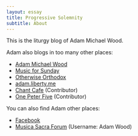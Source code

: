 ```yaml
---
layout: essay
title: Progressive Solemnity
subtitle: About
---
```


This is the liturgy blog of Adam Michael Wood.

Adam also blogs in too many other places:

 - [Adam Michael Wood](http://adammichaelwood.github.io)
 - [Music for Sunday](http://musicforsunday.com)
 - [Otherwise Orthodox](http://otherwiseorthodox.org)
 - [adam.liberty.me](http://adam.liberty.me)
 - [Chant Cafe](http://chantcafe.com) (Contributor)
 - [One Peter Five](http://www.onepeterfive.com/author/adamwood/) (Contributor)

You can also find Adam other places:

 - [Facebook](https://www.facebook.com/wood.adam.michael)
 - [Musica Sacra Forum](http://forum.musicasacra.com/forum/) (Username: Adam Wood)

